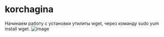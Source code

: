 # korchagina
Начинаем работу с установки утилиты wget, через команду sudo yum install wget.
![image](https://github.com/user-attachments/assets/3c3d630d-bc97-48bd-b85d-585573da215d)
